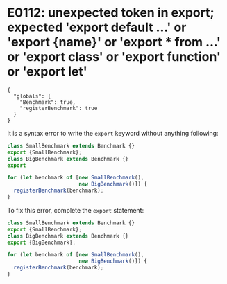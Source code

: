 # E0112: unexpected token in export; expected 'export default ...' or 'export {name}' or 'export * from ...' or 'export class' or 'export function' or 'export let'

```config-for-examples
{
  "globals": {
    "Benchmark": true,
    "registerBenchmark": true
  }
}
```

It is a syntax error to write the `export` keyword without anything following:

```javascript
class SmallBenchmark extends Benchmark {}
export {SmallBenchmark};
class BigBenchmark extends Benchmark {}
export

for (let benchmark of [new SmallBenchmark(),
                       new BigBenchmark()]) {
  registerBenchmark(benchmark);
}
```

To fix this error, complete the `export` statement:

```javascript
class SmallBenchmark extends Benchmark {}
export {SmallBenchmark};
class BigBenchmark extends Benchmark {}
export {BigBenchmark};

for (let benchmark of [new SmallBenchmark(),
                       new BigBenchmark()]) {
  registerBenchmark(benchmark);
}
```
